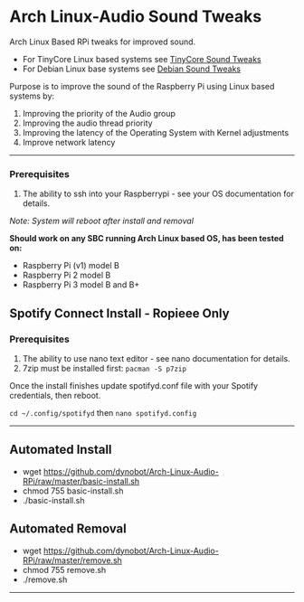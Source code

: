 # Arch Linux-Audio Sound Tweaks
Arch Linux Based RPi tweaks for improved sound. 
- For TinyCore Linux based systems see [TinyCore Sound Tweaks](https://github.com/dynobot/TinyCore-Sound-Adjustments)
- For Debian Linux base systems see [Debian Sound Tweaks](https://github.com/dynobot/Linux-Audio-Adjustments)

 Purpose is to improve the sound of the Raspberry Pi using Linux based systems by:
 1) Improving the priority of the Audio group
 2) Improving the audio thread priority
 3) Improving the latency of the Operating System with Kernel adjustments
 4) Improve network latency
 ______________________________________________________________________________________________________________________________
 ### Prerequisites 
 1) The ability to ssh into your Raspberrypi - see your OS documentation for details.
 
 *Note: System will reboot after install and removal*
 
**Should work on any SBC running Arch Linux based OS, has been tested on:**

- Raspberry Pi (v1) model B
- Raspberry Pi 2 model B
- Raspberry Pi 3 model B and B+

## Spotify Connect Install - Ropieee Only
### Prerequisites 
 1) The ability to use nano text editor - see nano documentation for details.
 2) 7zip must be installed first: `pacman -S p7zip`

Once the install finishes update spotifyd.conf file with your Spotify credentials, then reboot.

`cd ~/.config/spotifyd` then `nano spotifyd.config`

 ______________________________________________________________________________________________________________________________
 ## Automated Install
 - wget https://github.com/dynobot/Arch-Linux-Audio-RPi/raw/master/basic-install.sh
 - chmod 755 basic-install.sh
 - ./basic-install.sh
 
 ## Automated Removal
 - wget https://github.com/dynobot/Arch-Linux-Audio-RPi/raw/master/remove.sh
 - chmod 755 remove.sh
 - ./remove.sh
 
 ____________________________________________________________________________________________________________________________



